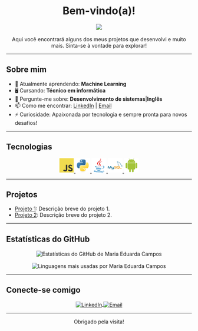 <h1 align="center">Bem-vindo(a)!</h1>

<p align="center">
  <img src="https://readme-typing-svg.herokuapp.com?lines=Olá,+eu+sou+a+Maria+Eduarda+Oliveira+Campos.;Tenho+17+anos.;Desenvolvedora+de+Software.;Bem-vindo+ao+meu+perfil+GitHub.&center=true&width=600&height=50&color=FAB4F2">
</p>

<p align="center">
  Aqui você encontrará alguns dos meus projetos que desenvolvi e muito mais. Sinta-se à vontade para explorar!
</p>

---

## Sobre mim

- 🌱 Atualmente aprendendo: **Machine Learning**
- 🖥️ Cursando: **Técnico em informática**
- 💬 Pergunte-me sobre: **Desenvolvimento de sistemas**|**Inglês**
- 📫 Como me encontrar: [LinkedIn](https://www.linkedin.com/in/maria-eduardameoc/) | [Email](mailto:mariaeduocampos@gmail.com)
- ⚡ Curiosidade: Apaixonada por tecnologia e sempre pronta para novos desafios!

---

## Tecnologias

<p align="center">
  <a href="https://developer.mozilla.org/en-US/docs/Web/JavaScript" target="_blank">
    <img src="https://raw.githubusercontent.com/devicons/devicon/master/icons/javascript/javascript-original.svg" alt="JavaScript" width="40" height="40"/>
  </a>
  <a href="https://www.python.org" target="_blank">
    <img src="https://raw.githubusercontent.com/devicons/devicon/master/icons/python/python-original.svg" alt="Python" width="40" height="40"/>
  </a>
  <a href="https://www.oracle.com/java/" target="_blank">
    <img src="https://raw.githubusercontent.com/devicons/devicon/master/icons/java/java-original.svg" alt="Java" width="40" height="40"/>
  </a>
  <a href="https://www.mysql.com/" target="_blank">
    <img src="https://raw.githubusercontent.com/devicons/devicon/master/icons/mysql/mysql-original-wordmark.svg" alt="MySQL" width="40" height="40"/>
  </a>
  <a href="https://developer.android.com/studio" target="_blank">
    <img src="https://raw.githubusercontent.com/devicons/devicon/master/icons/android/android-original.svg" alt="Android Studio" width="40" height="40"/>
  </a>
</p>

---

## Projetos

- [Projeto 1](link-do-projeto): Descrição breve do projeto 1.
- [Projeto 2](link-do-projeto): Descrição breve do projeto 2.

---

## Estatísticas do GitHub

<p align="center">
  <img align="center" src="https://github-readme-stats.vercel.app/api?username=MariaEduardaCampos20&show_icons=true&theme=rose_pine&hide_border=true&bg_color=0D1117" alt="Estatísticas do GitHub de Maria Eduarda Campos"/>
</p>

<p align="center">
  <img align="center" src="https://github-readme-stats.vercel.app/api/top-langs?username=MariaEduardaCampos20&show_icons=true&theme=rose_pine&layout=compact&hide_border=true&bg_color=0D1117" alt="Linguagens mais usadas por Maria Eduarda Campos"/>
</p>

---

## Conecte-se comigo

<p align="center">
  <a href="https://www.linkedin.com/in/maria-eduardameoc/" target="blank">
    <img align="center" src="https://img.shields.io/badge/LinkedIn-Perfil-blue?style=for-the-badge&logo=linkedin" alt="LinkedIn"/>
  </a>
  <a href="mailto:mariaeduocampos@gmail.com" target="blank">
    <img align="center" src="https://img.shields.io/badge/Email-Contato-c14438?style=for-the-badge&logo=gmail&logoColor=white" alt="Email"/>
  </a>
</p>

---

<p align="center">
  Obrigado pela visita!
</p>
